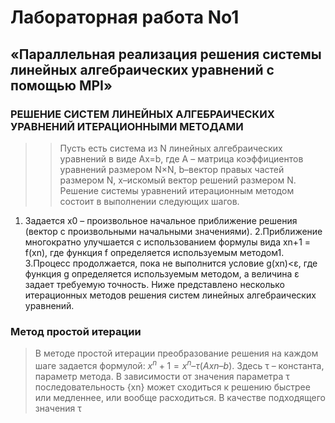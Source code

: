 # Лабораторная работа No1
## «Параллельная реализация решения системы линейных алгебраических уравнений с помощью MPI»
### РЕШЕНИЕ СИСТЕМ ЛИНЕЙНЫХ АЛГЕБРАИЧЕСКИХ УРАВНЕНИЙ ИТЕРАЦИОННЫМИ МЕТОДАМИ


  >> Пусть есть система из N линейных алгебраических уравнений в виде Ax=b, где А – матрица коэффициентов уравнений размером N×N, b–вектор правых частей размером N, x–искомый вектор решений размером N. Решение системы уравнений итерационным методом состоит в выполнении следующих шагов.
1. Задается x0 – произвольное начальное приближение решения (вектор с произвольными начальными значениями).
2.Приближение многократно улучшается с использованием формулы вида xn+1 = f(xn), где функция f определяется используемым методом1.
3.Процесс продолжается, пока не выполнится условие g(xn)<ε, где функция g определяется используемым методом, а величина ε задает требуемую точность.
Ниже представлено несколько итерационных методов решения систем линейных алгебраических уравнений.

 ### Метод простой итерации
 > В методе простой итерации преобразование решения на каждом шаге задается формулой:
$x^n+1 = x^n – τ(Axn – b)$.
Здесь τ – константа, параметр метода. В зависимости от значения параметра τ последовательность {xn} может сходиться к решению быстрее или медленнее, или вообще расходиться. В качестве подходящего значения τ

